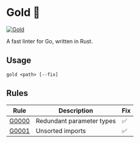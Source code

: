 # Gold 🥇

[![Gold](https://img.shields.io/badge/code%20style-gold-yellow)](https://github.com/)

A fast linter for Go, written in Rust.

## Usage

    gold <path> [--fix]

## Rules

| Rule                        | Description                | Fix |
| --------------------------- | -------------------------- | --- |
| [G0000](tests/G0000/1.go)   | Redundant parameter types  | ✅  |
| [G0001](tests/G0001)        | Unsorted imports           | ✅  |

